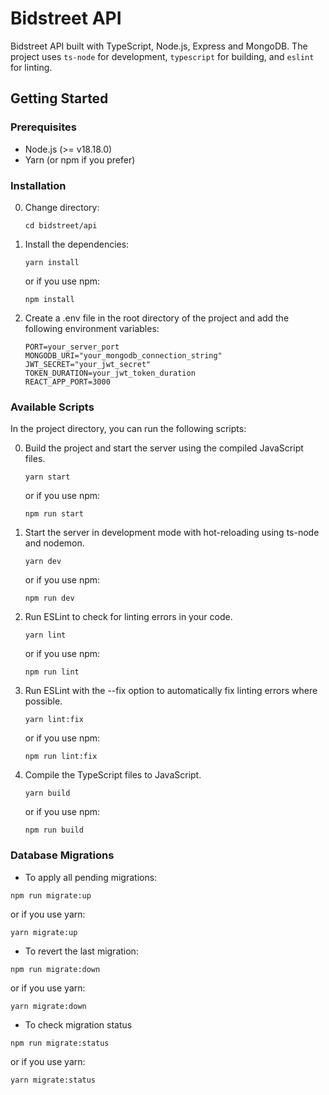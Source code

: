 # Bidstreet API

Bidstreet API built with TypeScript, Node.js, Express and MongoDB. The project uses `ts-node` for development, `typescript` for building, and `eslint` for linting.

## Getting Started

### Prerequisites

- Node.js (>= v18.18.0)
- Yarn (or npm if you prefer)

### Installation

0. Change directory:
   ```
   cd bidstreet/api
   ```
1. Install the dependencies:
   ```
   yarn install
   ```
   or if you use npm:
   ```
   npm install
   ```
2. Create a .env file in the root directory of the project and add the following environment variables:
   ```
   PORT=your_server_port
   MONGODB_URI="your_mongodb_connection_string"
   JWT_SECRET="your_jwt_secret"
   TOKEN_DURATION=your_jwt_token_duration
   REACT_APP_PORT=3000
   ```

### Available Scripts

In the project directory, you can run the following scripts:

0. Build the project and start the server using the compiled JavaScript files.
   ```
   yarn start
   ```
   or if you use npm:
   ```
   npm run start
   ```
1. Start the server in development mode with hot-reloading using ts-node and nodemon.
   ```
   yarn dev
   ```
   or if you use npm:
   ```
   npm run dev
   ```
2. Run ESLint to check for linting errors in your code.
   ```
   yarn lint
   ```
   or if you use npm:
   ```
   npm run lint
   ```
3. Run ESLint with the --fix option to automatically fix linting errors where possible.
   ```
   yarn lint:fix
   ```
   or if you use npm:
   ```
   npm run lint:fix
   ```
4. Compile the TypeScript files to JavaScript.
   ```
   yarn build
   ```
   or if you use npm:
   ```
   npm run build
   ```

### Database Migrations

- To apply all pending migrations:

```
npm run migrate:up
```

or if you use yarn:

```
yarn migrate:up
```

- To revert the last migration:

```
npm run migrate:down
```

or if you use yarn:

```
yarn migrate:down
```

- To check migration status

```
npm run migrate:status
```

or if you use yarn:

```
yarn migrate:status
```
